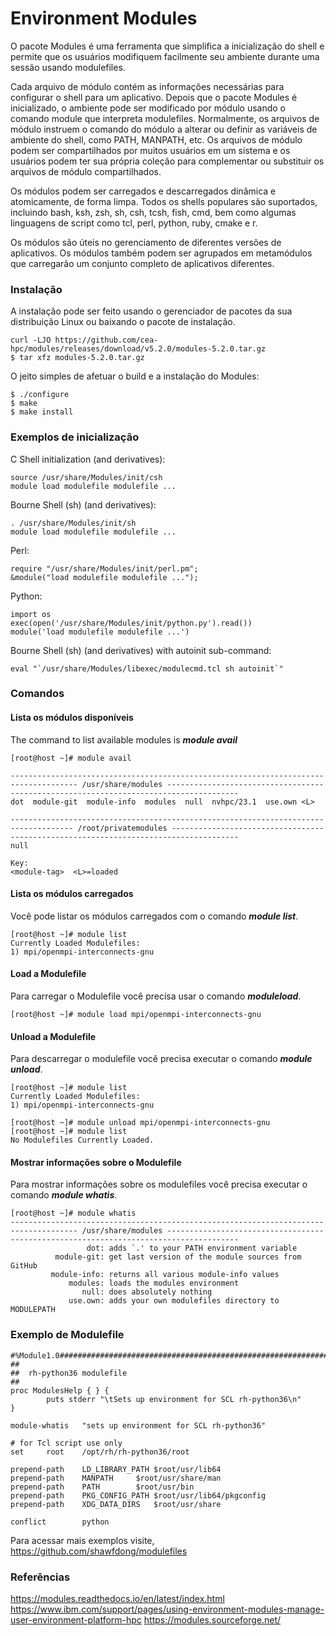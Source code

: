 # Environment Modules

O pacote Modules é uma ferramenta que simplifica a inicialização do shell e permite que os usuários modifiquem facilmente seu ambiente durante uma sessão usando modulefiles.

Cada arquivo de módulo contém as informações necessárias para configurar o shell para um aplicativo. Depois que o pacote Modules é inicializado, o ambiente pode ser modificado por módulo usando o comando module que interpreta modulefiles. Normalmente, os arquivos de módulo instruem o comando do módulo a alterar ou definir as variáveis ​​de ambiente do shell, como PATH, MANPATH, etc. Os arquivos de módulo podem ser compartilhados por muitos usuários em um sistema e os usuários podem ter sua própria coleção para complementar ou substituir os arquivos de módulo compartilhados.

Os módulos podem ser carregados e descarregados dinâmica e atomicamente, de forma limpa. Todos os shells populares são suportados, incluindo bash, ksh, zsh, sh, csh, tcsh, fish, cmd, bem como algumas linguagens de script como tcl, perl, python, ruby, cmake e r.

Os módulos são úteis no gerenciamento de diferentes versões de aplicativos. Os módulos também podem ser agrupados em metamódulos que carregarão um conjunto completo de aplicativos diferentes.


### Instalação

A instalação pode ser feito usando o gerenciador de pacotes da sua distribuição Linux ou baixando o pacote de instalação.

```
curl -LJO https://github.com/cea-hpc/modules/releases/download/v5.2.0/modules-5.2.0.tar.gz
$ tar xfz modules-5.2.0.tar.gz
```

O jeito simples de afetuar o build e a instalação do Modules:

```
$ ./configure
$ make
$ make install

```


### Exemplos de inicialização

C Shell initialization (and derivatives):
```
source /usr/share/Modules/init/csh
module load modulefile modulefile ...
```
Bourne Shell (sh) (and derivatives):
```
. /usr/share/Modules/init/sh
module load modulefile modulefile ...
```
Perl:
```
require "/usr/share/Modules/init/perl.pm";
&module("load modulefile modulefile ...");
```
Python:
```
import os
exec(open('/usr/share/Modules/init/python.py').read())
module('load modulefile modulefile ...')
```
Bourne Shell (sh) (and derivatives) with autoinit sub-command:
```
eval "`/usr/share/Modules/libexec/modulecmd.tcl sh autoinit`"
```

### Comandos


#### Lista os módulos disponíveis

The command to list available modules is ***module avail***
```
[root@host ~]# module avail

------------------------------------------------------------------------------------- /usr/share/modules --------------------------------------------------------------------------------------
dot  module-git  module-info  modules  null  nvhpc/23.1  use.own <L>  

------------------------------------------------------------------------------------ /root/privatemodules -------------------------------------------------------------------------------------
null  

Key:
<module-tag>  <L>=loaded

```

#### Lista os módulos carregados

Você pode listar os módulos carregados com o comando ***module list***.
```
[root@host ~]# module list
Currently Loaded Modulefiles:
1) mpi/openmpi-interconnects-gnu
```

#### Load a Modulefile

Para carregar o Modulefile você precisa usar o comando ***moduleload***.
```
[root@host ~]# module load mpi/openmpi-interconnects-gnu
```


#### Unload a Modulefile

Para descarregar o modulefile você precisa executar o comando ***module unload***.
```
[root@host ~]# module list
Currently Loaded Modulefiles:
1) mpi/openmpi-interconnects-gnu
```

```
[root@host ~]# module unload mpi/openmpi-interconnects-gnu
[root@host ~]# module list
No Modulefiles Currently Loaded.

```
#### Mostrar informações sobre o Modulefile

Para mostrar informações sobre os modulefiles você precisa executar o comando ***module whatis***.

```
[root@host ~]# module whatis
------------------------------------------------------------------------------------- /usr/share/modules --------------------------------------------------------------------------------------
                 dot: adds `.' to your PATH environment variable
          module-git: get last version of the module sources from GitHub
         module-info: returns all various module-info values
             modules: loads the modules environment
                null: does absolutely nothing
             use.own: adds your own modulefiles directory to MODULEPATH
```

### Exemplo de Modulefile

```
#%Module1.0#####################################################################
##
##  rh-python36 modulefile
##
proc ModulesHelp { } {
        puts stderr "\tSets up environment for SCL rh-python36\n"
}

module-whatis   "sets up environment for SCL rh-python36"

# for Tcl script use only
set     root    /opt/rh/rh-python36/root

prepend-path	LD_LIBRARY_PATH	$root/usr/lib64
prepend-path	MANPATH		$root/usr/share/man
prepend-path	PATH		$root/usr/bin
prepend-path	PKG_CONFIG_PATH	$root/usr/lib64/pkgconfig
prepend-path	XDG_DATA_DIRS	$root/usr/share

conflict        python
```

Para acessar mais exemplos visite, https://github.com/shawfdong/modulefiles

### Referências

https://modules.readthedocs.io/en/latest/index.html
https://www.ibm.com/support/pages/using-environment-modules-manage-user-environment-platform-hpc
https://modules.sourceforge.net/
